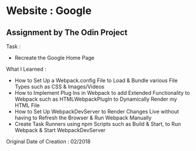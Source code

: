 # Website : Google

## Assignment by The Odin Project

Task :
- Recreate the Google Home Page

What I Learned :
- How to Set Up a Webpack.config File to Load & Bundle various File Types such as CSS & Images/Videos
- How to Implement Plug Ins in Webpack to add Extended Functionality to Webpack such as HTMLWebpackPlugIn to Dynamically Render my HTML File
- How to Set Up WebpackDevServer to Render Changes Live without having to Refresh the Browser & Run Webpack Manually
- Create Task Runners using npm Scripts such as Build & Start, to Run Webpack & Start WebpackDevServer

Original Date of Creation : 02/2018
